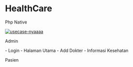 # HealthCare
Php Native


<p><a href="https://imgbb.com/"><img src="https://i.ibb.co.com/YPhwf0B/usecase-nyaaaa.jpg" alt="usecase-nyaaaa" border="0"></a></p>

<p>Admin</p>
- Login
- Halaman Utama
- Add Dokter
- Informasi Kesehatan

Pasien
